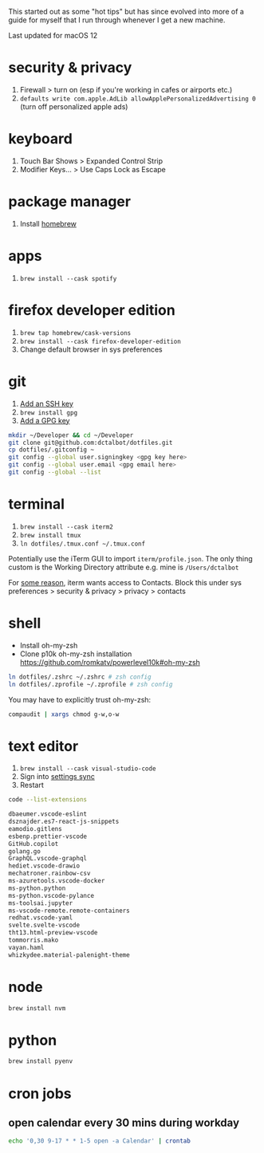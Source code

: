 This started out as some "hot tips" but has since evolved into more of a guide for myself that I run through whenever I get a new machine.

Last updated for macOS 12

# security & privacy

1. Firewall > turn on (esp if you're working in cafes or airports etc.)
1. `defaults write com.apple.AdLib allowApplePersonalizedAdvertising 0` (turn off personalized apple ads)

# keyboard

1. Touch Bar Shows > Expanded Control Strip
1. Modifier Keys... > Use Caps Lock as Escape

# package manager

1. Install [homebrew](https://brew.sh)

# apps

1. `brew install --cask spotify`

# firefox developer edition

1. `brew tap homebrew/cask-versions`
1. `brew install --cask firefox-developer-edition`
1. Change default browser in sys preferences

# git

1. [Add an SSH key](https://docs.github.com/en/free-pro-team@latest/github/authenticating-to-github/generating-a-new-ssh-key-and-adding-it-to-the-ssh-agent)
1. `brew install gpg`
1. [Add a GPG key](https://docs.github.com/en/authentication/managing-commit-signature-verification/generating-a-new-gpg-key)

<!-- for .gitconfig, it's easier to maintain 2 copies since the git config commands re-create files (so linking wouldn't work) -->

```sh
mkdir ~/Developer && cd ~/Developer
git clone git@github.com:dctalbot/dotfiles.git
cp dotfiles/.gitconfig ~
git config --global user.signingkey <gpg key here>
git config --global user.email <gpg email here>
git config --global --list
```

# terminal

1. `brew install --cask iterm2`
1. `brew install tmux`
1. `ln dotfiles/.tmux.conf ~/.tmux.conf`

Potentially use the iTerm GUI to import `iterm/profile.json`. The only thing custom is the Working Directory attribute e.g. mine is `/Users/dctalbot`

For [some reason](https://gitlab.com/gnachman/iterm2/-/issues/7477), iterm wants access to Contacts. Block this under sys preferences > security & privacy > privacy > contacts

# shell

- Install oh-my-zsh
- Clone p10k oh-my-zsh installation https://github.com/romkatv/powerlevel10k#oh-my-zsh

```sh
ln dotfiles/.zshrc ~/.zshrc # zsh config
ln dotfiles/.zprofile ~/.zprofile # zsh config
```

You may have to explicitly trust oh-my-zsh:

```sh
compaudit | xargs chmod g-w,o-w
```

# text editor

1. `brew install --cask visual-studio-code`
1. Sign into [settings sync](https://code.visualstudio.com/docs/editor/settings-sync)
1. Restart

```sh
code --list-extensions

dbaeumer.vscode-eslint
dsznajder.es7-react-js-snippets
eamodio.gitlens
esbenp.prettier-vscode
GitHub.copilot
golang.go
GraphQL.vscode-graphql
hediet.vscode-drawio
mechatroner.rainbow-csv
ms-azuretools.vscode-docker
ms-python.python
ms-python.vscode-pylance
ms-toolsai.jupyter
ms-vscode-remote.remote-containers
redhat.vscode-yaml
svelte.svelte-vscode
tht13.html-preview-vscode
tommorris.mako
vayan.haml
whizkydee.material-palenight-theme
```

# node

```sh
brew install nvm
```

# python

```sh
brew install pyenv
```

# cron jobs

## open calendar every 30 mins during workday

```sh
echo '0,30 9-17 * * 1-5 open -a Calendar' | crontab
```
